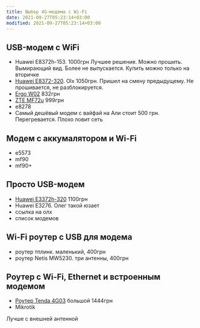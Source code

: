 ```yaml
---
title: Выбор 4G-модема с Wi-Fi
date: 2021-09-27T05:23:14+03:00
modified: 2021-09-27T05:23:14+03:00
---
```


## USB-модем с WiFi
- Huawei E8372h-153. 1000грн Лучшее решение. Можно прошить. Вымирающий вид. Более не выпускается. Купить можно только на вторичке
- [Huawei E8372-320](https://www.olx.ua/d/obyavlenie/e8372h-320-IDMtY7c.html). Olx 1050грн. Пришел на смену предыдущему. Не прошивается, не разблокируется.
- [Ergo W02](https://elmir.ua/3g_4g_modems_and_routers/4g_router_ergo_w02.html) 832грн
- [ZTE MF72u](https://elmir.ua/3g_4g_modems_and_routers/4g_modem_zte_mf79u.html) 999грн
- e8278
- Самый дешёвый модем с вайфай на Али стоит 500 грн. Перегревается. Плохо ловит сеть

## Модем с аккумалятором и Wi-Fi
- e5573
- mf90
- mf90+

## Просто USB-модем
- [Huawei E3372h-320](https://elmir.ua/3g_4g_modems_and_routers/4g_modem_huawei_e3372h-320.html) 1100грн
- Huawei E3276. Олег такой юзает
- ссылка на олх
- список модемов

## Wi-Fi роутер с USB для модема
- роутер тплинк. маленький, 400грн
- роутер Netis MW5230. три антенны, 400грн

## Роутер с Wi-Fi, Ethernet и встроенным модемом
- [Роутер Tenda 4G03](https://elmir.ua/3g_4g_modems_and_routers/4g_router_tenda_4g03.html) большой 1444грн
- Mikrotik


Лучше с внешней антенной
